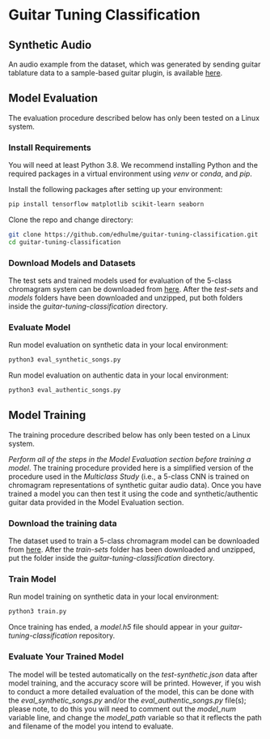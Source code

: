 # Guitar Tuning Classification 

## Synthetic Audio
An audio example from the dataset, which was generated by sending guitar tablature data to a sample-based guitar plugin, is available [here](https://drive.google.com/file/d/1sld2el13B0VeYA9sjzKLi_HCPG3Fka83/view?usp=sharing).

## Model Evaluation

The evaluation procedure described below has only been tested on a Linux system.

### Install Requirements
You will need at least Python 3.8. We recommend installing Python and the required packages in a virtual environment using *venv* or *conda*, and *pip*.   	

Install the following packages after setting up your environment:
```bash
pip install tensorflow matplotlib scikit-learn seaborn
```

Clone the repo and change directory:
```bash
git clone https://github.com/edhulme/guitar-tuning-classification.git 
cd guitar-tuning-classification 
```

### Download Models and Datasets 
The test sets and trained models used for evaluation of the 5-class chromagram system can be downloaded from [here](https://drive.google.com/drive/folders/1gJy7CD2cFPLNiXujibc15rrqROtXH1kT?usp=sharing). After the *test-sets* and *models* folders have been downloaded and unzipped, put both folders inside the *guitar-tuning-classification* directory. 

### Evaluate Model
Run model evaluation on synthetic data in your local environment:
```bash
python3 eval_synthetic_songs.py
``` 
 
Run model evaluation on authentic data in your local environment:
```bash
python3 eval_authentic_songs.py
```

## Model Training

The training procedure described below has only been tested on a Linux system.

*Perform all of the steps in the Model Evaluation section before training a model*. The training procedure provided here is a simplified version of the procedure used in the *Multiclass Study* (i.e., a 5-class CNN is trained on chromagram representations of synthetic guitar audio data). Once you have trained a model you can then test it using the code and synthetic/authentic guitar data provided in the Model Evaluation section. 

### Download the training data
The dataset used to train a 5-class chromagram model can be downloaded from [here](https://drive.google.com/drive/folders/10JnekeXtald1sqFiDKJoOfw7eIlvyJPS?usp=sharing). After the *train-sets* folder has been downloaded and unzipped, put the folder inside the *guitar-tuning-classification* directory.

### Train Model
Run model training on synthetic data in your local environment:
```bash
python3 train.py
```
Once training has ended, a *model.h5* file should appear in your *guitar-tuning-classification* repository.  

### Evaluate Your Trained Model
The model will be tested automatically on the *test-synthetic.json* data after model training, and the accuracy score will be printed. However, if you wish to conduct a more detailed evaluation of the model, this can be done with the *eval_synthetic_songs.py* and/or the *eval_authentic_songs.py* file(s); please note, to do this you will need to comment out the *model_num* variable line, and change the *model_path* variable so that it reflects the path and filename of the model you intend to evaluate.  
